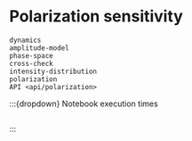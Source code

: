 # Polarization sensitivity

```{toctree}
dynamics
amplitude-model
phase-space
cross-check
intensity-distribution
polarization
API <api/polarization>
```

:::{dropdown} Notebook execution times

```{nb-exec-table}

```

:::
